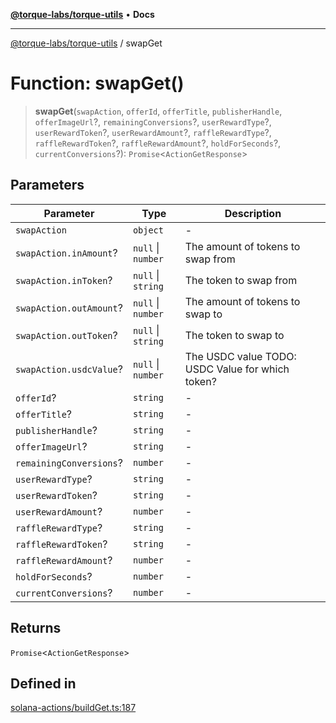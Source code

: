 [**@torque-labs/torque-utils**](../README.md) • **Docs**

***

[@torque-labs/torque-utils](../README.md) / swapGet

# Function: swapGet()

> **swapGet**(`swapAction`, `offerId`, `offerTitle`, `publisherHandle`, `offerImageUrl`?, `remainingConversions`?, `userRewardType`?, `userRewardToken`?, `userRewardAmount`?, `raffleRewardType`?, `raffleRewardToken`?, `raffleRewardAmount`?, `holdForSeconds`?, `currentConversions`?): `Promise`\<`ActionGetResponse`\>

## Parameters

| Parameter | Type | Description |
| ------ | ------ | ------ |
| `swapAction` | `object` | - |
| `swapAction.inAmount`? | `null` \| `number` | The amount of tokens to swap from |
| `swapAction.inToken`? | `null` \| `string` | The token to swap from |
| `swapAction.outAmount`? | `null` \| `number` | The amount of tokens to swap to |
| `swapAction.outToken`? | `null` \| `string` | The token to swap to |
| `swapAction.usdcValue`? | `null` \| `number` | The USDC value TODO: USDC Value for which token? |
| `offerId`? | `string` | - |
| `offerTitle`? | `string` | - |
| `publisherHandle`? | `string` | - |
| `offerImageUrl`? | `string` | - |
| `remainingConversions`? | `number` | - |
| `userRewardType`? | `string` | - |
| `userRewardToken`? | `string` | - |
| `userRewardAmount`? | `number` | - |
| `raffleRewardType`? | `string` | - |
| `raffleRewardToken`? | `string` | - |
| `raffleRewardAmount`? | `number` | - |
| `holdForSeconds`? | `number` | - |
| `currentConversions`? | `number` | - |

## Returns

`Promise`\<`ActionGetResponse`\>

## Defined in

[solana-actions/buildGet.ts:187](https://github.com/torque-labs/torque-utils/blob/a612e615fa21888d00ebb7bf70f9910fab4be80a/solana-actions/buildGet.ts#L187)
